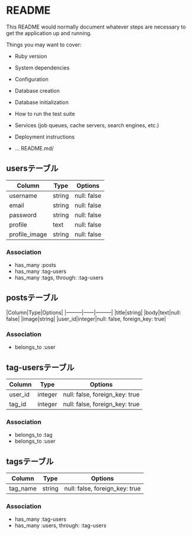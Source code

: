 # README

This README would normally document whatever steps are necessary to get the
application up and running.

Things you may want to cover:

* Ruby version

* System dependencies

* Configuration

* Database creation

* Database initialization

* How to run the test suite

* Services (job queues, cache servers, search engines, etc.)

* Deployment instructions

* ...
README.md/	

## usersテーブル
|Column|Type|Options|
|------|----|-------|
|username|string|null: false|
|email|string|null: false|
|password|string|null: false|
|profile|text|null: false|
|profile_image|string|null: false|
### Association
- has_many :posts
- has_many :tag-users
- has_many  :tags,  through:  :tag-users


## postsテーブル
|Column|Type|Options|
|———|——|———|
|title|string|
|body|text|null: false|
|image|string|
|user_id|integer|null: false, foreign_key: true|
### Association
- belongs_to :user


## tag-usersテーブル
|Column|Type|Options|
|------|----|-------|
|user_id|integer|null: false, foreign_key: true|
|tag_id|integer|null: false, foreign_key: true|
### Association
- belongs_to :tag
- belongs_to :user


## tagsテーブル
|Column|Type|Options|
|------|----|-------|
|tag_name|string|null: false, foreign_key: true|
### Association
- has_many :tag-users
- has_many  :users,  through:  :tag-users
